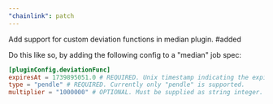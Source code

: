```yaml
---
"chainlink": patch
---
```


Add support for custom deviation functions in median plugin. #added

Do this like so, by adding the following config to a "median" job spec:

```toml
[pluginConfig.deviationFunc]
expiresAt = 1739895051.0 # REQUIRED. Unix timestamp indicating the expiry date. Should be specified as a float64 so even for integer values, add a decimal point.
type = "pendle" # REQUIRED. Currently only "pendle" is supported.
multiplier = "1000000" # OPTIONAL. Must be supplied as string integer. Default is 1e18 if omitted.
```
